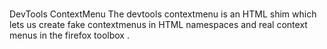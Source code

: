 #
#
#
DevTools
ContextMenu
The
devtools
contextmenu
is
an
HTML
shim
which
lets
us
create
fake
contextmenus
in
HTML
namespaces
and
real
context
menus
in
the
firefox
toolbox
.

